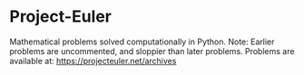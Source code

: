 # Project-Euler
Mathematical problems solved computationally in Python.
Note: Earlier problems are uncommented, and sloppier than later problems.
Problems are available at: https://projecteuler.net/archives

